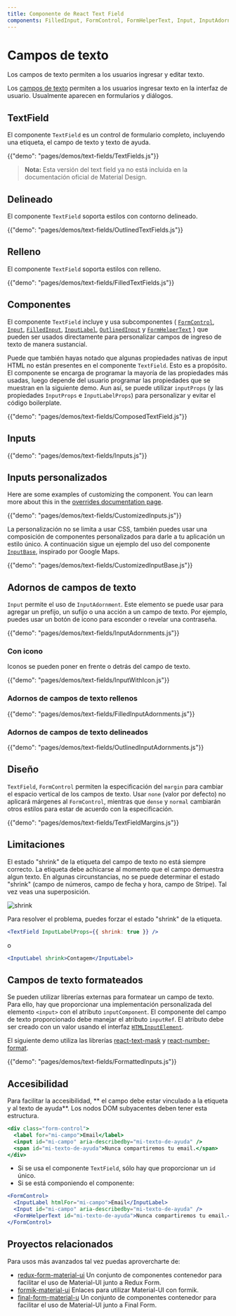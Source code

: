 ```yaml
---
title: Componente de React Text Field
components: FilledInput, FormControl, FormHelperText, Input, InputAdornment, InputBase, InputLabel, OutlinedInput, TextField
---
```


# Campos de texto

<p class="description">Los campos de texto permiten a los usuarios ingresar y editar texto.</p>

Los [campos de texto](https://material.io/design/components/text-fields.html) permiten a los usuarios ingresar texto en la interfaz de usuario. Usualmente aparecen en formularios y diálogos.

## TextField

El componente `TextField` es un control de formulario completo, incluyendo una etiqueta, el campo de texto y texto de ayuda.

{{"demo": "pages/demos/text-fields/TextFields.js"}}

> **Nota:** Esta versión del text field ya no está incluida en la documentación oficial de Material Design.

## Delineado

El componente `TextField` soporta estilos con contorno delineado.

{{"demo": "pages/demos/text-fields/OutlinedTextFields.js"}}

## Relleno

El componente `TextField` soporta estilos con relleno.

{{"demo": "pages/demos/text-fields/FilledTextFields.js"}}

## Componentes

El componente `TextField` incluye y usa subcomponentes ( [`FormControl`](/api/form-control/), [`Input`](/api/input/), [`FilledInput`](/api/filled-input/), [`InputLabel`](/api/input-label/), [`OutlinedInput`](/api/outlined-input/) y [`FormHelperText`](/api/form-helper-text/) ) que pueden ser usados directamente para personalizar campos de ingreso de texto de manera sustancial.

Puede que también hayas notado que algunas propiedades nativas de input HTML no están presentes en el componente `TextField`. Esto es a propósito. El componente se encarga de programar la mayoría de las propiedades más usadas, luego depende del usuario programar las propiedades que se muestran en la siguiente demo. Aun así, se puede utilizar `inputProps` (y las propiedades `InputProps` e `InputLabelProps`) para personalizar y evitar el código boilerplate.

{{"demo": "pages/demos/text-fields/ComposedTextField.js"}}

## Inputs

{{"demo": "pages/demos/text-fields/Inputs.js"}}

## Inputs personalizados

Here are some examples of customizing the component. You can learn more about this in the [overrides documentation page](/customization/overrides/).

{{"demo": "pages/demos/text-fields/CustomizedInputs.js"}}

La personalización no se limita a usar CSS, también puedes usar una composición de componentes personalizados para darle a tu aplicación un estilo único. A continuación sigue un ejemplo del uso del componente [`InputBase`](/api/input-base/), inspirado por Google Maps.

{{"demo": "pages/demos/text-fields/CustomizedInputBase.js"}}

## Adornos de campos de texto

`Input` permite el uso de `InputAdornment`. Este elemento se puede usar para agregar un prefijo, un sufijo o una acción a un campo de texto. Por ejemplo, puedes usar un botón de icono para esconder o revelar una contraseña.

{{"demo": "pages/demos/text-fields/InputAdornments.js"}}

### Con icono

Iconos se pueden poner en frente o detrás del campo de texto.

{{"demo": "pages/demos/text-fields/InputWithIcon.js"}}

### Adornos de campos de texto rellenos

{{"demo": "pages/demos/text-fields/FilledInputAdornments.js"}}

### Adornos de campos de texto delineados

{{"demo": "pages/demos/text-fields/OutlinedInputAdornments.js"}}

## Diseño

`TextField`, `FormControl` permiten la especificación del `margin` para cambiar el espacio vertical de los campos de texto. Usar `none` (valor por defecto) no aplicará márgenes al `FormControl`, mientras que `dense` y `normal` cambiarán otros estilos para estar de acuerdo con la especificación.

{{"demo": "pages/demos/text-fields/TextFieldMargins.js"}}

## Limitaciones

El estado "shrink" de la etiqueta del campo de texto no está siempre correcto. La etiqueta debe achicarse al momento que el campo demuestra algun texto. En algunas circunstancias, no se puede determinar el estado "shrink" (campo de números, campo de fecha y hora, campo de Stripe). Tal vez veas una superposición.

![shrink](/static/images/text-fields/shrink.png)

Para resolver el problema, puedes forzar el estado "shrink" de la etiqueta.

```jsx
<TextField InputLabelProps={{ shrink: true }} />
```

o

```jsx
<InputLabel shrink>Contagem</InputLabel>
```

## Campos de texto formateados

Se pueden utilizar librerías externas para formatear un campo de texto. Para ello, hay que proporcionar una implementación personalizada del elemento `<input>` con el atributo `inputComponent`. El componente del campo de texto proporcionado debe manejar el atributo `inputRef`. El atributo debe ser creado con un valor usando el interfaz [`HTMLInputElement`](https://developer.mozilla.org/en-US/docs/Web/API/HTMLInputElement).

El siguiente demo utiliza las librerías [react-text-mask](https://github.com/text-mask/text-mask) y [react-number-format](https://github.com/s-yadav/react-number-format).

{{"demo": "pages/demos/text-fields/FormattedInputs.js"}}

## Accesibilidad

Para facilitar la accesibilidad, ** el campo debe estar vinculado a la etiqueta y al texto de ayuda**. Los nodos DOM subyacentes deben tener esta estructura.

```jsx
<div class="form-control">
  <label for="mi-campo">Email</label>
  <input id="mi-campo" aria-describedby="mi-texto-de-ayuda" />
  <span id="mi-texto-de-ayuda">Nunca compartiremos tu email.</span>
</div>
```

- Si se usa el componente `TextField`, sólo hay que proporcionar un `id` único.
- Si se está componiendo el componente:

```jsx
<FormControl>
  <InputLabel htmlFor="mi-campo">Email</InputLabel>
  <Input id="mi-campo" aria-describedby="mi-texto-de-ayuda" />
  <FormHelperText id="mi-texto-de-ayuda">Nunca compartiremos tu email.</FormHelperText>
</FormControl>
```

## Proyectos relacionados

Para usos más avanzados tal vez puedas aprovercharte de:

- [redux-form-material-ui](https://github.com/erikras/redux-form-material-ui) Un conjunto de componentes contenedor para facilitar el uso de Material-UI junto a Redux Form.
- [formik-material-ui](https://github.com/stackworx/formik-material-ui) Enlaces para utilizar Material-UI con formik.
- [final-form-material-u](https://github.com/Deadly0/final-form-material-ui) Un conjunto de componentes contenedor para facilitar el uso de Material-UI junto a Final Form.